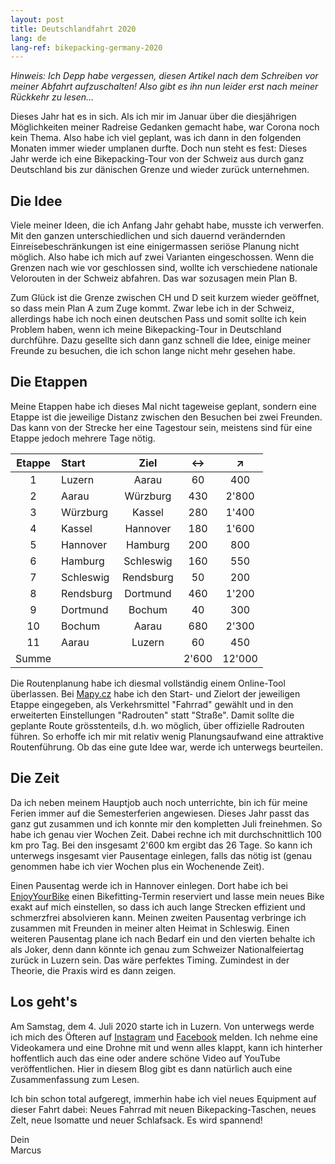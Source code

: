 ```yaml
---
layout: post
title: Deutschlandfahrt 2020
lang: de
lang-ref: bikepacking-germany-2020
---
```


_Hinweis: Ich Depp habe vergessen, diesen Artikel nach dem Schreiben vor meiner Abfahrt aufzuschalten! Also gibt es ihn nun leider erst nach meiner Rückkehr zu lesen..._

Dieses Jahr hat es in sich. Als ich mir im Januar über die diesjährigen Möglichkeiten meiner Radreise Gedanken gemacht habe, war Corona noch kein Thema. Also habe ich viel geplant, was ich dann in den folgenden Monaten immer wieder umplanen durfte. Doch nun steht es fest: Dieses Jahr werde ich eine Bikepacking-Tour von der Schweiz aus durch ganz Deutschland bis zur dänischen Grenze und wieder zurück unternehmen.

<!-- more -->

## Die Idee

Viele meiner Ideen, die ich Anfang Jahr gehabt habe, musste ich verwerfen. Mit den ganzen unterschiedlichen und sich dauernd verändernden Einreisebeschränkungen ist eine einigermassen seriöse Planung nicht möglich. Also habe ich mich auf zwei Varianten eingeschossen. Wenn die Grenzen nach wie vor geschlossen sind, wollte ich verschiedene nationale Velorouten in der Schweiz abfahren. Das war sozusagen mein Plan B.

Zum Glück ist die Grenze zwischen CH und D seit kurzem wieder geöffnet, so dass mein Plan A zum Zuge kommt. Zwar lebe ich in der Schweiz, allerdings habe ich noch einen deutschen Pass und somit sollte ich kein Problem haben, wenn ich meine Bikepacking-Tour in Deutschland durchführe. Dazu gesellte sich dann ganz schnell die Idee, einige meiner Freunde zu besuchen, die ich schon lange nicht mehr gesehen habe.
 
## Die Etappen

Meine Etappen habe ich dieses Mal nicht tageweise geplant, sondern eine Etappe ist die jeweilige Distanz zwischen den Besuchen bei zwei Freunden. Das kann von der Strecke her eine Tagestour sein, meistens sind für eine Etappe jedoch mehrere Tage nötig.

| Etappe | Start | Ziel | ↔ | ↗ |
| :--: | :-- | :--: | :--: | :--: |
| 1 | Luzern | Aarau | 60 | 400 |
| 2 | Aarau | Würzburg | 430 | 2'800 |
| 3 | Würzburg | Kassel | 280 | 1'400 |
| 4 | Kassel | Hannover | 180 | 1'600 |
| 5 | Hannover | Hamburg | 200 | 800 |
| 6 | Hamburg | Schleswig | 160 | 550 |
| 7 | Schleswig | Rendsburg | 50 | 200 |
| 8 | Rendsburg | Dortmund | 460 | 1'200 |
| 9 | Dortmund | Bochum | 40 | 300 |
| 10 | Bochum | Aarau | 680 | 2'300 |
| 11 | Aarau | Luzern | 60 | 450 |
| Summe |  |  | 2'600 | 12'000 |

Die Routenplanung habe ich diesmal vollständig einem Online-Tool überlassen. Bei [Mapy.cz](https://mapy.cz/) habe ich den Start- und Zielort der jeweiligen Etappe eingegeben, als Verkehrsmittel "Fahrrad" gewählt und in den erweiterten Einstellungen "Radrouten" statt "Straße". Damit sollte die geplante Route grösstenteils, d.h. wo möglich, über offizielle Radrouten führen. So erhoffe ich mir mit relativ wenig Planungsaufwand eine attraktive Routenführung. Ob das eine gute Idee war, werde ich unterwegs beurteilen.

## Die Zeit

Da ich neben meinem Hauptjob auch noch unterrichte, bin ich für meine Ferien immer auf die Semesterferien angewiesen. Dieses Jahr passt das ganz gut zusammen und ich konnte mir den kompletten Juli freinehmen. So habe ich genau vier Wochen Zeit. Dabei rechne ich mit durchschnittlich 100 km pro Tag. Bei den insgesamt 2'600 km ergibt das 26 Tage. So kann ich unterwegs insgesamt vier Pausentage einlegen, falls das nötig ist (genau genommen habe ich vier Wochen plus ein Wochenende Zeit).

Einen Pausentag werde ich in Hannover einlegen. Dort habe ich bei [EnjoyYourBike](https://www.enjoyyourbike.com/) einen Bikefitting-Termin reserviert und lasse mein neues Bike exakt auf mich einstellen, so dass ich auch lange Strecken  effizient und schmerzfrei absolvieren kann. Meinen zweiten Pausentag verbringe ich zusammen mit Freunden in meiner alten Heimat in Schleswig. Einen weiteren Pausentag plane ich nach Bedarf ein und den vierten behalte ich als Joker, denn dann könnte ich genau zum Schweizer Nationalfeiertag zurück in Luzern sein. Das wäre perfektes Timing. Zumindest in der Theorie, die Praxis wird es dann zeigen.

## Los geht's

Am Samstag, dem 4. Juli 2020 starte ich in Luzern. Von unterwegs werde ich mich des Öfteren auf [Instagram](https://www.instagram.com/fatmancycling/) und [Facebook](https://www.facebook.com/FatManCyclingTours) melden. Ich nehme eine Videokamera und eine Drohne mit und wenn alles klappt, kann ich hinterher hoffentlich auch das eine oder andere schöne Video auf YouTube veröffentlichen. Hier in diesem Blog gibt es dann natürlich auch eine Zusammenfassung zum Lesen.

Ich bin schon total aufgeregt, immerhin habe ich viel neues Equipment auf dieser Fahrt dabei: Neues Fahrrad mit neuen Bikepacking-Taschen, neues Zelt, neue Isomatte und neuer Schlafsack. Es wird spannend!

Dein  
Marcus
